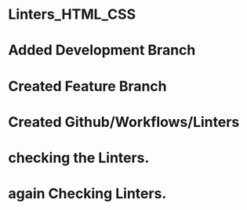 # Linters_HTML_CSS
# Added Development Branch
# Created Feature Branch
# Created Github/Workflows/Linters
# checking the Linters.
# again Checking Linters.